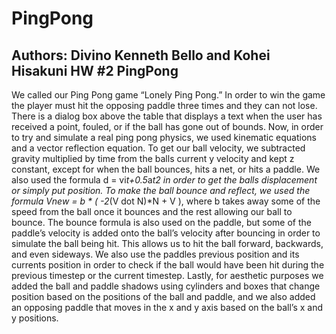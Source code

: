 # PingPong

Authors: Divino Kenneth Bello and Kohei Hisakuni
HW #2 PingPong
----------------------------------------------------------------------------------------------------------------------------

We called our Ping Pong game “Lonely Ping Pong.” In order to win the game the player must hit the opposing paddle three times and they can not lose. There is a dialog box above the table that displays a text when the user has received a point, fouled, or if the ball has gone out of bounds. Now, in order to try and simulate a real ping pong physics, we used kinematic equations and a vector reflection equation. To get our ball velocity, we subtracted gravity multiplied by time from the balls current y velocity and kept z constant, except for when the ball bounces, hits a net, or hits a paddle. We also used the formula d = vi*t+0.5*a*t2 in order to get the balls displacement or simply put position. To make the ball bounce and reflect, we used the formula Vnew = b * ( -2*(V dot N)*N + V ), where b takes away some of the speed from the ball once it bounces and the rest allowing our ball to bounce. The bounce formula is also used on the paddle, but some of the paddle’s velocity is added onto the ball’s velocity after bouncing in order to simulate the ball being hit. This allows us to hit the ball forward, backwards, and even sideways. We also use the paddles previous position and its currents position in order to check if the ball would have been hit during the previous timestep or the current timestep. Lastly, for aesthetic purposes we added the ball and paddle shadows using cylinders and boxes that change position based on the positions of the ball and paddle, and we also added an opposing paddle that moves in the x and y axis based on the ball’s x and y positions. 
